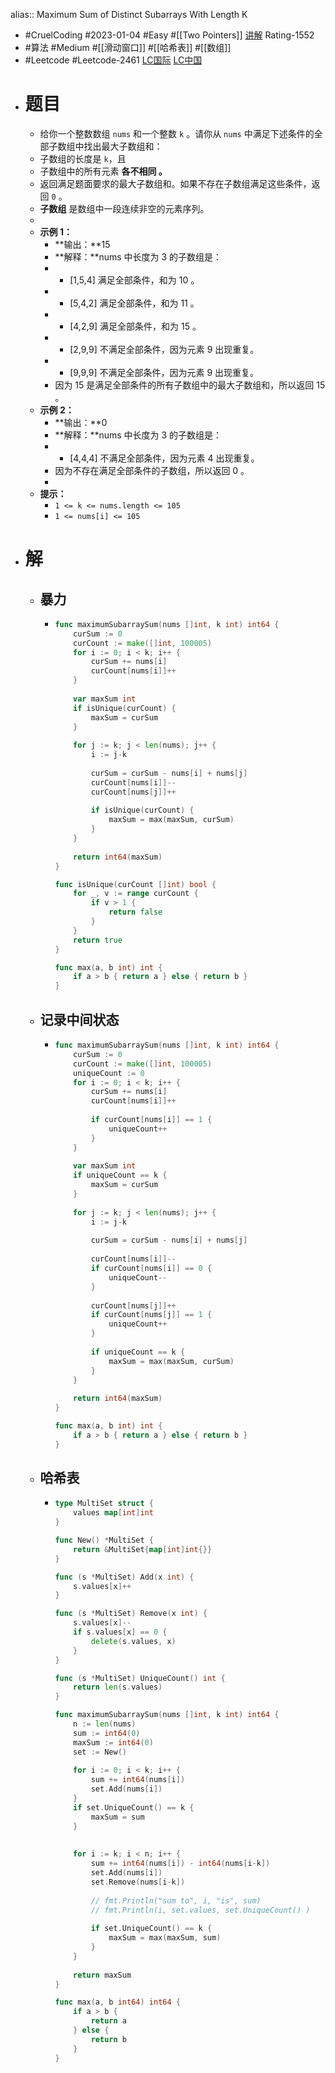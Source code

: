 alias:: Maximum Sum of Distinct Subarrays With Length K
- #CruelCoding #2023-01-04 #Easy #[[Two Pointers]] [讲解](https://youtu.be/kl9iE2tQh_A) Rating-1552
- #算法 #Medium #[[滑动窗口]] #[[哈希表]] #[[数组]]
- #Leetcode #Leetcode-2461 [LC国际](https://leetcode.com/problems/maximum-sum-of-distinct-subarrays-with-length-k/) [LC中国](https://leetcode.cn/problems/maximum-sum-of-distinct-subarrays-with-length-k/)
- # 题目
	- 给你一个整数数组 `nums` 和一个整数 `k` 。请你从 `nums` 中满足下述条件的全部子数组中找出最大子数组和：
	- 子数组的长度是 `k`，且
	- 子数组中的所有元素 **各不相同 。**
	- 返回满足题面要求的最大子数组和。如果不存在子数组满足这些条件，返回 `0` 。
	- **子数组** 是数组中一段连续非空的元素序列。
	-
	- **示例 1：**
		- **输出：**15
		- **解释：**nums 中长度为 3 的子数组是：
		- - [1,5,4] 满足全部条件，和为 10 。
		- - [5,4,2] 满足全部条件，和为 11 。
		- - [4,2,9] 满足全部条件，和为 15 。
		- - [2,9,9] 不满足全部条件，因为元素 9 出现重复。
		- - [9,9,9] 不满足全部条件，因为元素 9 出现重复。
		- 因为 15 是满足全部条件的所有子数组中的最大子数组和，所以返回 15 。
	- **示例 2：**
		- **输出：**0
		- **解释：**nums 中长度为 3 的子数组是：
		- - [4,4,4] 不满足全部条件，因为元素 4 出现重复。
		- 因为不存在满足全部条件的子数组，所以返回 0 。
		-
	- **提示：**
		- `1 <= k <= nums.length <= 105`
		- `1 <= nums[i] <= 105`
- # 解
	- ## 暴力
		- ```go
		  func maximumSubarraySum(nums []int, k int) int64 {
		      curSum := 0
		      curCount := make([]int, 100005)
		      for i := 0; i < k; i++ {
		          curSum += nums[i]
		          curCount[nums[i]]++
		      }
		      
		      var maxSum int
		      if isUnique(curCount) {
		          maxSum = curSum
		      }
		      
		      for j := k; j < len(nums); j++ {
		          i := j-k
		          
		          curSum = curSum - nums[i] + nums[j]
		          curCount[nums[i]]--
		          curCount[nums[j]]++
		          
		          if isUnique(curCount) {
		              maxSum = max(maxSum, curSum)
		          }
		      }
		      
		      return int64(maxSum)
		  }
		  
		  func isUnique(curCount []int) bool {
		      for _, v := range curCount {
		          if v > 1 {
		              return false
		          }
		      }
		      return true
		  }
		  
		  func max(a, b int) int {
		      if a > b { return a } else { return b }
		  }
		  ```
	- ## 记录中间状态
		- ```go
		  func maximumSubarraySum(nums []int, k int) int64 {
		      curSum := 0
		      curCount := make([]int, 100005)
		      uniqueCount := 0
		      for i := 0; i < k; i++ {
		          curSum += nums[i]
		          curCount[nums[i]]++
		          
		          if curCount[nums[i]] == 1 {
		              uniqueCount++
		          }
		      }
		      
		      var maxSum int
		      if uniqueCount == k {
		          maxSum = curSum
		      }
		      
		      for j := k; j < len(nums); j++ {
		          i := j-k
		          
		          curSum = curSum - nums[i] + nums[j]
		          
		          curCount[nums[i]]--
		          if curCount[nums[i]] == 0 {
		              uniqueCount--
		          }
		          
		          curCount[nums[j]]++
		          if curCount[nums[j]] == 1 {
		              uniqueCount++
		          }
		          
		          if uniqueCount == k {
		              maxSum = max(maxSum, curSum)
		          }
		      }
		      
		      return int64(maxSum)
		  }
		  
		  func max(a, b int) int {
		      if a > b { return a } else { return b }
		  }
		  ```
	- ## 哈希表
		- ```go
		  type MultiSet struct {
		      values map[int]int
		  }
		  
		  func New() *MultiSet {
		      return &MultiSet{map[int]int{}}
		  }
		  
		  func (s *MultiSet) Add(x int) {
		      s.values[x]++
		  }
		  
		  func (s *MultiSet) Remove(x int) {
		      s.values[x]--
		      if s.values[x] == 0 {
		          delete(s.values, x)
		      }
		  }
		  
		  func (s *MultiSet) UniqueCount() int {
		      return len(s.values)
		  }
		  
		  func maximumSubarraySum(nums []int, k int) int64 {
		      n := len(nums)
		      sum := int64(0)
		      maxSum := int64(0)
		      set := New()
		      
		      for i := 0; i < k; i++ {
		          sum += int64(nums[i])
		          set.Add(nums[i])
		      }
		      if set.UniqueCount() == k {
		          maxSum = sum
		      }
		      
		      
		      for i := k; i < n; i++ {
		          sum += int64(nums[i]) - int64(nums[i-k])
		          set.Add(nums[i])
		          set.Remove(nums[i-k])
		          
		          // fmt.Println("sum to", i, "is", sum)
		          // fmt.Println(i, set.values, set.UniqueCount() )
		                  
		          if set.UniqueCount() == k {
		              maxSum = max(maxSum, sum)
		          }
		      }
		      
		      return maxSum
		  }
		  
		  func max(a, b int64) int64 {
		      if a > b {
		          return a
		      } else {
		          return b
		      }
		  }
		  ```